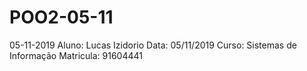 # POO2-05-11
05-11-2019
Aluno: Lucas Izidorio 
Data: 05/11/2019
Curso: Sistemas de Informação
Matricula: 91604441
